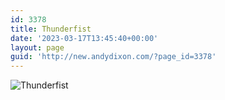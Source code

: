 ```yaml
---
id: 3378
title: Thunderfist
date: '2023-03-17T13:45:40+00:00'
layout: page
guid: 'http://new.andydixon.com/?page_id=3378'
---
```


![Thunderfist](https://i0.wp.com/assets.g8x2.ldn.idrivee2-23.com/posters/Thunderfist%2001.jpg?w=1200&ssl=1 "Thunderfist")